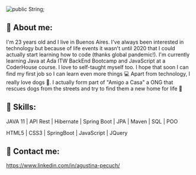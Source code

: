 ![public String;](https://user-images.githubusercontent.com/79877290/131430379-3a7612de-ad48-4dda-a6be-b382adeaf705.gif)

## 👩 About me:
I'm 23 years old and I live in Buenos Aires. I've always been interested in technology but because of life events it wasn't until 2020 that I could actually start learning how to code (thanks global pandemic!). I'm currently learning Java at Ada ITW BackEnd Bootcamp and JavaScript at a CoderHouse course. I love to self-taught myself too. I hope that soon I can find my first job so I can learn even more things 💻
Apart from technology, I really love dogs 🐶. I actually form part of "Amigo a Casa" a ONG that rescues dogs from the streets and try to find them a new home for life 💖 

## 🔨 Skills:
JAVA 11 | API Rest | Hibernate | Spring Boot | JPA | Maven | SQL | POO

HTML5 | CSS3 | SpringBoot | JavaScript | JQuery

## 📲 Contact me:

https://www.linkedin.com/in/agustina-pecuch/




